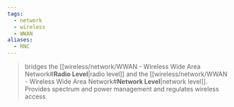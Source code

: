 ```yaml
---
tags:
  - network
  - wireless
  - WWAN
aliases:
  - RNC
---
```

> bridges the [[wireless/network/WWAN - Wireless Wide Area Network#**Radio Level**|radio level]] and the [[wireless/network/WWAN - Wireless Wide Area Network#**Network Level**|network level]]. Provides spectrum and power management and regulates wireless access

